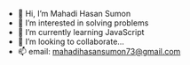 - 👋 Hi, I’m Mahadi Hasan Sumon
- 👀 I’m interested in solving problems
- 🌱 I’m currently learning JavaScript
- 💞️ I’m looking to collaborate...
- 📫 email: mahadihasansumon73@gmail.com

<!---
sumon0222/sumon0222 is a ✨ special ✨ repository because its `README.md` (this file) appears on your GitHub profile.
You can click the Preview link to take a look at your changes.
--->
